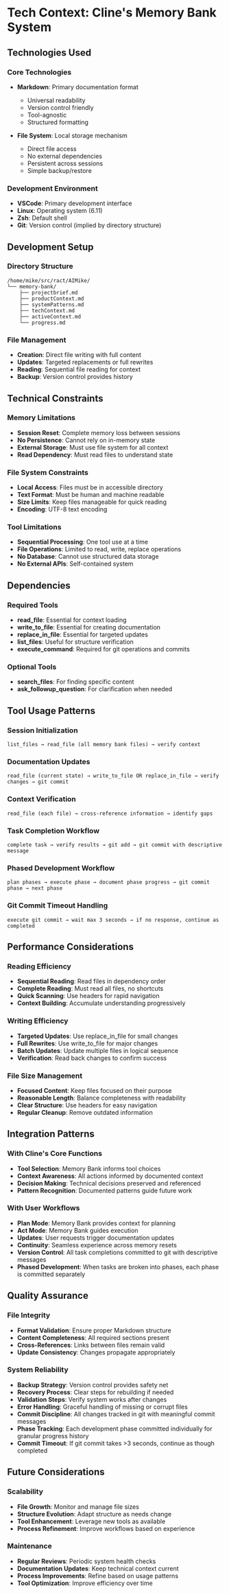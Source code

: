 # Tech Context: Cline's Memory Bank System

## Technologies Used

### Core Technologies
- **Markdown**: Primary documentation format
  - Universal readability
  - Version control friendly
  - Tool-agnostic
  - Structured formatting

- **File System**: Local storage mechanism
  - Direct file access
  - No external dependencies
  - Persistent across sessions
  - Simple backup/restore

### Development Environment
- **VSCode**: Primary development interface
- **Linux**: Operating system (6.11)
- **Zsh**: Default shell
- **Git**: Version control (implied by directory structure)

## Development Setup

### Directory Structure
```
/home/mike/src/ract/AIMike/
└── memory-bank/
    ├── projectbrief.md
    ├── productContext.md
    ├── systemPatterns.md
    ├── techContext.md
    ├── activeContext.md
    └── progress.md
```

### File Management
- **Creation**: Direct file writing with full content
- **Updates**: Targeted replacements or full rewrites
- **Reading**: Sequential file reading for context
- **Backup**: Version control provides history

## Technical Constraints

### Memory Limitations
- **Session Reset**: Complete memory loss between sessions
- **No Persistence**: Cannot rely on in-memory state
- **External Storage**: Must use file system for all context
- **Read Dependency**: Must read files to understand state

### File System Constraints
- **Local Access**: Files must be in accessible directory
- **Text Format**: Must be human and machine readable
- **Size Limits**: Keep files manageable for quick reading
- **Encoding**: UTF-8 text encoding

### Tool Limitations
- **Sequential Processing**: One tool use at a time
- **File Operations**: Limited to read, write, replace operations
- **No Database**: Cannot use structured data storage
- **No External APIs**: Self-contained system

## Dependencies

### Required Tools
- **read_file**: Essential for context loading
- **write_to_file**: Essential for creating documentation
- **replace_in_file**: Essential for targeted updates
- **list_files**: Useful for structure verification
- **execute_command**: Required for git operations and commits

### Optional Tools
- **search_files**: For finding specific content
- **ask_followup_question**: For clarification when needed

## Tool Usage Patterns

### Session Initialization
```
list_files → read_file (all memory bank files) → verify context
```

### Documentation Updates
```
read_file (current state) → write_to_file OR replace_in_file → verify changes → git commit
```

### Context Verification
```
read_file (each file) → cross-reference information → identify gaps
```

### Task Completion Workflow
```
complete task → verify results → git add → git commit with descriptive message
```

### Phased Development Workflow
```
plan phases → execute phase → document phase progress → git commit phase → next phase
```

### Git Commit Timeout Handling
```
execute git commit → wait max 3 seconds → if no response, continue as completed
```

## Performance Considerations

### Reading Efficiency
- **Sequential Reading**: Read files in dependency order
- **Complete Reading**: Must read all files, no shortcuts
- **Quick Scanning**: Use headers for rapid navigation
- **Context Building**: Accumulate understanding progressively

### Writing Efficiency
- **Targeted Updates**: Use replace_in_file for small changes
- **Full Rewrites**: Use write_to_file for major changes
- **Batch Updates**: Update multiple files in logical sequence
- **Verification**: Read back changes to confirm success

### File Size Management
- **Focused Content**: Keep files focused on their purpose
- **Reasonable Length**: Balance completeness with readability
- **Clear Structure**: Use headers for easy navigation
- **Regular Cleanup**: Remove outdated information

## Integration Patterns

### With Cline's Core Functions
- **Tool Selection**: Memory Bank informs tool choices
- **Context Awareness**: All actions informed by documented context
- **Decision Making**: Technical decisions preserved and referenced
- **Pattern Recognition**: Documented patterns guide future work

### With User Workflows
- **Plan Mode**: Memory Bank provides context for planning
- **Act Mode**: Memory Bank guides execution
- **Updates**: User requests trigger documentation updates
- **Continuity**: Seamless experience across memory resets
- **Version Control**: All task completions committed to git with descriptive messages
- **Phased Development**: When tasks are broken into phases, each phase is committed separately

## Quality Assurance

### File Integrity
- **Format Validation**: Ensure proper Markdown structure
- **Content Completeness**: All required sections present
- **Cross-References**: Links between files remain valid
- **Update Consistency**: Changes propagate appropriately

### System Reliability
- **Backup Strategy**: Version control provides safety net
- **Recovery Process**: Clear steps for rebuilding if needed
- **Validation Steps**: Verify system works after changes
- **Error Handling**: Graceful handling of missing or corrupt files
- **Commit Discipline**: All changes tracked in git with meaningful commit messages
- **Phase Tracking**: Each development phase committed individually for granular progress history
- **Commit Timeout**: If git commit takes >3 seconds, continue as though completed

## Future Considerations

### Scalability
- **File Growth**: Monitor and manage file sizes
- **Structure Evolution**: Adapt structure as needs change
- **Tool Enhancement**: Leverage new tools as available
- **Process Refinement**: Improve workflows based on experience

### Maintenance
- **Regular Reviews**: Periodic system health checks
- **Documentation Updates**: Keep technical context current
- **Process Improvements**: Refine based on usage patterns
- **Tool Optimization**: Improve efficiency over time
